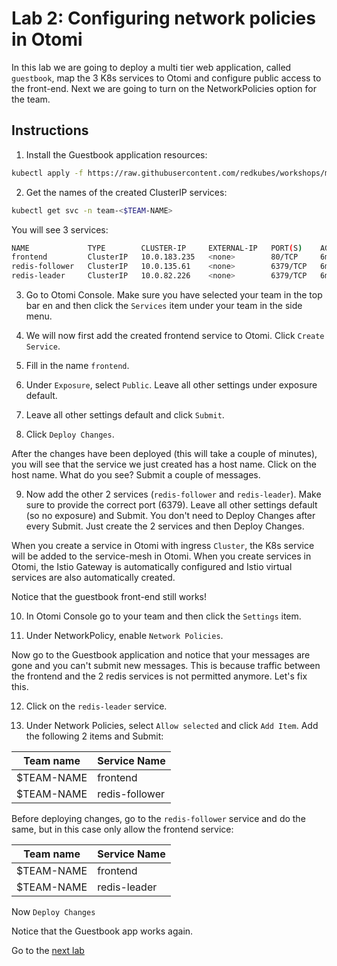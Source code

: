 # Lab 2: Configuring network policies in Otomi

In this lab we are going to deploy a multi tier web application, called `guestbook`, map the 3 K8s services to Otomi and configure public access to the front-end. Next we are going to turn on the NetworkPolicies option for the team.

## Instructions

1. Install the Guestbook application resources:

```bash
kubectl apply -f https://raw.githubusercontent.com/redkubes/workshops/main/manifests/netpols/guestbook.yaml -n team-$TEAM-NAME
```

2. Get the names of the created ClusterIP services:

```bash
kubectl get svc -n team-<$TEAM-NAME>
```

You will see 3 services:

```bash
NAME             TYPE        CLUSTER-IP     EXTERNAL-IP   PORT(S)    AGE
frontend         ClusterIP   10.0.183.235   <none>        80/TCP     6m44s
redis-follower   ClusterIP   10.0.135.61    <none>        6379/TCP   6m44s
redis-leader     ClusterIP   10.0.82.226    <none>        6379/TCP   6m44s
```

3. Go to Otomi Console. Make sure you have selected your team in the top bar en and then click the `Services` item under your team in the side menu.

4. We will now first add the created frontend service to Otomi. Click `Create Service`.

5. Fill in the name `frontend`.

6. Under `Exposure`, select `Public`. Leave all other settings under exposure default.

7. Leave all other settings default and click `Submit`.

8. Click `Deploy Changes`.

After the changes have been deployed (this will take a couple of minutes), you will see that the service we just created has a host name. Click on the host name. What do you see? Submit a couple of messages.

9. Now add the other 2 services (`redis-follower` and `redis-leader`). Make sure to provide the correct port (6379). Leave all other settings default (so no exposure) and Submit. You don't need to Deploy Changes after every Submit. Just create the 2 services and then Deploy Changes.

When you create a service in Otomi with ingress `Cluster`, the K8s service will be added to the service-mesh in Otomi. When you create services in Otomi, the Istio Gateway is automatically configured and Istio virtual services are also automatically created.

Notice that the guestbook front-end still works!

10. In Otomi Console go to your team and then click the `Settings` item.

11. Under NetworkPolicy, enable `Network Policies`.

Now go to the Guestbook application and notice that your messages are gone and you can't submit new messages. This is because traffic between the frontend and the 2 redis services is not permitted anymore. Let's fix this.

12. Click on the `redis-leader` service.

13. Under Network Policies, select `Allow selected` and click `Add Item`. Add the following 2 items and Submit:

| Team name   | Service Name |
| ----------- | ------------ |
| $TEAM-NAME   | frontend     |
| $TEAM-NAME   | redis-follower |

Before deploying changes, go to the `redis-follower` service and do the same, but in this case only allow the frontend service:

| Team name   | Service Name |
| ----------- | ------------ |
| $TEAM-NAME   | frontend    |
| $TEAM-NAME   | redis-leader |

Now `Deploy Changes`

Notice that the Guestbook app works again.

Go to the [next lab](../3_activate_apps/README.md)
